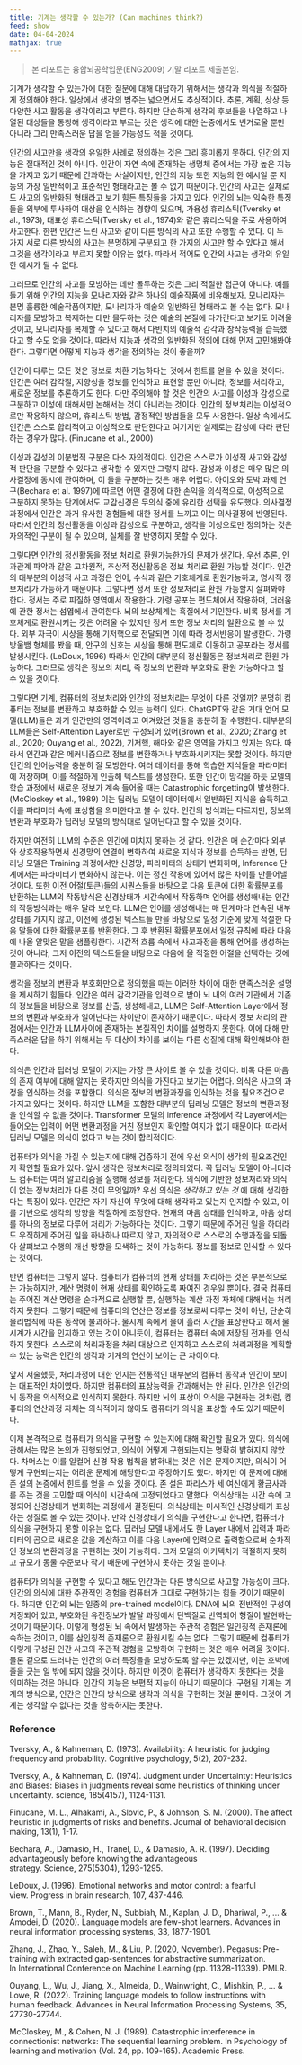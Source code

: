 ```yaml
---
title: 기계는 생각할 수 있는가? (Can machines think?)
feed: show
date: 04-04-2024
mathjax: true
---
```


> 본 리포트는 융합뇌공학입문(ENG2009) 기말 리포트 제출본임.

기계가 생각할 수 있는가에 대한 질문에 대해 대답하기 위해서는 생각과 의식을 적절하게 정의해야 한다. 일상에서 생각의 범주는 넓으면서도 추상적이다. 추론, 계획, 상상 등 다양한 사고 활동을 생각이라고 부른다. 하지만 단순하게 생각의 후보들을 나열하고 나열된 대상들을 통칭해 생각이라고 부르는 것은 생각에 대한 논증에서도 번거로울 뿐만 아니라 그리 만족스러운 답을 얻을 가능성도 적을 것이다.


인간의 사고만을 생각의 유일한 사례로 정의하는 것은 그리 흥미롭지 못하다. 인간의 지능은 절대적인 것이 아니다. 인간이 자연 속에 존재하는 생명체 중에서는 가장 높은 지능을 가지고 있기 때문에 간과하는 사실이지만, 인간의 지능 또한 지능의 한 예시일 뿐 지능의 가장 일반적이고 표준적인 형태라고는 볼 수 없기 때문이다. 인간의 사고는 실제로도 사고의 일반화된 형태라고 보기 힘든 특징들을 가지고 있다. 인간의 뇌는 익숙한 특징들을 외부에 투사하여 대상을 인식하는 경향이 있으며, 가용성 휴리스틱(Tversky et al., 1973), 대표성 휴리스틱(Tversky et al., 1974)와 같은 휴리스틱을 주로 사용하여 사고한다. 한편 인간은 느린 사고와 같이 다른 방식의 사고 또한 수행할 수 있다. 이 두 가지 서로 다른 방식의 사고는 분명하게 구분되고 한 가지의 사고만 할 수 있다고 해서 그것을 생각이라고 부르지 못할 이유는 없다. 따라서 적어도 인간의 사고는 생각의 유일한 예시가 될 수 없다.


그러므로 인간의 사고를 모방하는 데만 몰두하는 것은 그리 적절한 접근이 아니다. 예를 들기 위해 인간의 지능을 모나리자와 같은 하나의 예술작품에 비유해보자. 모나리자는 분명 훌륭한 예술작품이지만, 모나리자가 예술의 일반화된 형태라고 볼 수는 없다. 모나리자를 모방하고 복제하는 데만 몰두하는 것은 예술의 본질에 다가간다고 보기도 어려울 것이고, 모나리자를 복제할 수 있다고 해서 다빈치의 예술적 감각과 창작능력을 습득했다고 할 수도 없을 것이다. 따라서 지능과 생각의 일반화된 정의에 대해 먼저 고민해봐야 한다. 그렇다면 어떻게 지능과 생각을 정의하는 것이 좋을까?


인간이 다루는 모든 것은 정보로 치환 가능하다는 것에서 힌트를 얻을 수 있을 것이다. 인간은 여러 감각질, 지향성을 정보를 인식하고 표현할 뿐만 아니라, 정보를 처리하고, 새로운 정보를 추론하기도 한다. 다만 주의해야 할 것은 인간의 사고를 이성과 감성으로 구분하고 이성에 대해서만 논해서는 것이 아니라는 것이다. 인간의 정보처리는 이성적으로만 작용하지 않으며, 휴리스틱 방법, 감정적인 방법들을 모두 사용한다. 일상 속에서도 인간은 스스로 합리적이고 이성적으로 판단한다고 여기지만 실제로는 감성에 따라 판단하는 경우가 많다. (Finucane et al., 2000)


이성과 감성의 이분법적 구분은 다소 자의적이다. 인간은 스스로가 이성적 사고와 감성적 판단을 구분할 수 있다고 생각할 수 있지만 그렇지 않다. 감성과 이성은 매우 많은 의사결정에 동시에 관여하며, 이 둘을 구분하는 것은 매우 어렵다. 아이오와 도박 과제 연구(Bechara et al. 1997)에 따르면 어떤 결정에 대한 손익을 의식적으로, 이성적으로 구분하지 못하는 단계에서도 교감신경은 무의식 중에 유리한 선택을 유도했다. 의사결정 과정에서 인간은 과거 유사한 경험들에 대한 정서를 느끼고 이는 의사결정에 반영된다. 따라서 인간의 정신활동을 이성과 감성으로 구분하고, 생각을 이성으로만 정의하는 것은 자의적인 구분이 될 수 있으며, 실체를 잘 반영하지 못할 수 있다.


그렇다면 인간의 정신활동을 정보 처리로 환원가능한가의 문제가 생긴다. 우선 추론, 인과관계 파악과 같은 고차원적, 추상적 정신활동은 정보 처리로 환원 가능할 것이다. 인간의 대부분의 이성적 사고 과정은 언어, 수식과 같은 기호체계로 환원가능하고, 명시적 정보처리가 가능하기 때문이다. 그렇다면 정서 또한 정보처리로 환원 가능할지 살펴봐야 한다. 정서는 주로 피질하 영역에서 작용한다. 가령 공포는 편도체에서 작용하며, 더러움에 관한 정서는 섬엽에서 관여한다. 뇌의 보상체계는 흑질에서 기인한다. 비록 정서를 기호체계로 환원시키는 것은 어려울 수 있지만 정서 또한 정보 처리의 일환으로 볼 수 있다. 외부 자극이 시상을 통해 기저핵으로 전달되면 이에 따라 정서반응이 발생한다. 가령 방울뱀 형체를 봤을 때, 안구의 신호는 시상을 통해 편도체로 이동하고 공포라는 정서를 발생시킨다. (LeDoux, 1996) 따라서 인간의 대부분의 정신활동은 정보처리로 환원 가능하다. 그러므로 생각은 정보의 처리, 즉 정보의 변환과 부호화로 환원 가능하다고 할 수 있을 것이다.


그렇다면 기계, 컴퓨터의 정보처리와 인간의 정보처리는 무엇이 다른 것일까? 분명히 컴퓨터는 정보를 변환하고 부호화할 수 있는 능력이 있다. ChatGPT와 같은 거대 언어 모델(LLM)들은 과거 인간만의 영역이라고 여겨왔던 것들을 충분히 잘 수행한다. 대부분의 LLM들은 Self-Attention Layer로만 구성되어 있어(Brown et al., 2020; Zhang et al., 2020; Ouyang et al., 2022), 기저핵, 해마와 같은 영역을 가지고 있지는 않다. 따라서 인간과 같은 메커니즘으로 정보를 변환하거나 부호화시키지는 못할 것이다. 하지만 인간의 언어능력을 충분히 잘 모방한다. 여러 데이터를 통해 학습한 지식들을 파라미터에 저장하며, 이를 적절하게 인출해 텍스트를 생성한다. 또한 인간이 망각을 하듯 모델의 학습 과정에서 새로운 정보가 계속 들어올 때는 Catastrophic forgetting이 발생한다. (McCloskey et al., 1989) 이는 딥러닝 모델이 데이터에서 일반화된 지식을 습득하고, 이를 파라미터 속에 표상함을 의미한다고 볼 수 있다. 인간의 방식과는 다르지만, 정보의 변환과 부호화가 딥러닝 모델의 방식대로 일어난다고 할 수 있을 것이다.


하지만 여전히 LLM의 수준은 인간에 미치지 못하는 것 같다. 인간은 매 순간마다 외부와 상호작용하면서 신경망의 연결이 변화하여 새로운 지식과 정보를 습득하는 반면, 딥러닝 모델은 Training 과정에서만 신경망, 파라미터의 상태가 변화하며, Inference 단계에서는 파라미터가 변화하지 않는다. 이는 정신 작용에 있어서 많은 차이를 만들어낼 것이다. 또한 이전 어절(토큰)들의 시퀀스들을 바탕으로 다음 토큰에 대한 확률분포를 반환하는 LLM의 작동방식은 신경상태가 시간속에서 작동하며 언어를 생성해내는 인간의 작동방식과는 매우 달라 보인다. LLM은 언어를 생성해내는 매 단계마다 연속된 내부 상태를 가지지 않고, 이전에 생성된 텍스트들 만을 바탕으로 일정 기준에 맞게 적절한 다음 말들에 대한 확률분포를 반환한다. 그 후 반환된 확률분포에서 일정 규칙에 따라 다음에 나올 알맞은 말을 샘플링한다. 시간적 흐름 속에서 사고과정을 통해 언어를 생성하는 것이 아니라, 그저 이전의 텍스트들을 바탕으로 다음에 올 적절한 어절을 선택하는 것에 불과하다는 것이다.


생각을 정보의 변환과 부호화만으로 정의했을 때는 이러한 차이에 대한 만족스러운 설명을 제시하기 힘들다. 인간은 여러 감각기관을 입력으로 받아 뇌 내의 여러 기관에서 기존의 정보들을 바탕으로 정보를 산출, 생성해내고, LLM은 Self-Attention Layer에서 정보의 변환과 부호화가 일어난다는 차이만이 존재하기 때문이다. 따라서 정보 처리의 관점에서는 인간과 LLM사이에 존재하는 본질적인 차이를 설명하지 못한다. 이에 대해 만족스러운 답을 하기 위해서는 두 대상이 차이를 보이는 다른 성질에 대해 확인해봐야 한다.


의식은 인간과 딥러닝 모델이 가지는 가장 큰 차이로 볼 수 있을 것이다. 비록 다른 마음의 존재 여부에 대해 알지는 못하지만 의식을 가진다고 보기는 어렵다. 의식은 사고의 과정을 인식하는 것을 포함한다. 의식은 정보의 변환과정을 인식하는 것을 필요조건으로 가지고 있다는 것이다. 하지만 LLM을 포함한 대부분의 딥러닝 모델은 정보의 변환과정을 인식할 수 없을 것이다. Transformer 모델의 inference 과정에서 각 Layer에서는 들어오는 입력이 어떤 변환과정을 거친 정보인지 확인할 여지가 없기 때문이다. 따라서 딥러닝 모델은 의식이 없다고 보는 것이 합리적이다.


컴퓨터가 의식을 가질 수 있는지에 대해 검증하기 전에 우선 의식이 생각의 필요조건인지 확인할 필요가 있다. 앞서 생각은 정보처리로 정의되었다. 꼭 딥러닝 모델이 아니더라도 컴퓨터는 여러 알고리즘을 실행해 정보를 처리한다. 의식에 기반한 정보처리와 의식이 없는 정보처리가 다른 것이 무엇일까? 우선 의식은 _생각하고 있는 것_ 에 대해 생각한다는 특징이 있다. 인간은 자기 자신이 무엇에 대해 생각하고 있는지 인지할 수 있고, 이를 기반으로 생각의 방향을 적절하게 조정한다. 현재의 마음 상태를 인식하고, 마음 상태를 하나의 정보로 다루어 처리가 가능하다는 것이다. 그렇기 때문에 주어진 일을 하더라도 우직하게 주어진 일을 하나하나 따르지 않고, 자의적으로 스스로의 수행과정을 되돌아 살펴보고 수행의 개선 방향을 모색하는 것이 가능하다. 정보를 정보로 인식할 수 있다는 것이다.


반면 컴퓨터는 그렇지 않다. 컴퓨터가 컴퓨터의 현재 상태를 처리하는 것은 부분적으로는 가능하지만, 계산 명령이 현재 상태를 확인하도록 짜여진 경우일 뿐이다. 결국 컴퓨터는 주어진 계산 명령을 순차적으로 실행할 뿐, 실행하는 계산 과정 자체에 대해서는 처리하지 못한다. 그렇기 때문에 컴퓨터의 연산은 정보를 정보로써 다루는 것이 아닌, 단순히 물리법칙에 따른 동작에 불과하다. 물시계 속에서 물이 흘러 시간을 표상한다고 해서 물시계가 시간을 인지하고 있는 것이 아니듯이, 컴퓨터는 컴퓨터 속에 저장된 전자를 인식하지 못한다. 스스로의 처리과정을 처리 대상으로 인지하고 스스로의 처리과정을 계획할 수 있는 능력은 인간의 생각과 기계의 연산이 보이는 큰 차이이다.


앞서 서술했듯, 처리과정에 대한 인지는 전통적인 대부분의 컴퓨터 동작과 인간이 보이는 대표적인 차이였다. 하지만 컴퓨터의 표상능력을 간과해서는 안 된다. 인간은 인간의 뇌 동작을 의식적으로 인식하지 못한다. 하지만 뇌의 표상이 의식을 구현하는 것처럼, 컴퓨터의 연산과정 자체는 의식적이지 않아도 컴퓨터가 의식을 표상할 수도 있기 때문이다.


이제 본격적으로 컴퓨터가 의식을 구현할 수 있는지에 대해 확인할 필요가 있다. 의식에 관해서는 많은 논의가 진행되었고, 의식이 어떻게 구현되는지는 명확히 밝혀지지 않았다. 차머스는 이를 일컬어 신경 작용 법칙을 밝혀내는 것은 쉬운 문제이지만, 의식이 어떻게 구현되는지는 어려운 문제에 해당한다고 주장하기도 했다. 하지만 이 문제에 대해 존 설의 논증에서 힌트를 얻을 수 있을 것이다. 존 설은 파리스가 세 여신에게 황금사과를 주는 것을 고민할 때 의식이 시간속에 고정되었다고 말했다. 의식상태는 시간 속에 고정되어 신경상태가 변화하는 과정에서 결정된다. 의식상태는 미시적인 신경상태가 표상하는 성질로 볼 수 있는 것이다. 만약 신경상태가 의식을 구현한다고 한다면, 컴퓨터가 의식을 구현하지 못할 이유는 없다. 딥러닝 모델 내에서도 한 Layer 내에서 입력과 파라미터의 곱으로 새로운 값을 계산하고 이를 다음 Layer에 입력으로 출력함으로써 순차적인 정보의 변환과정을 구현하는 것이 가능하다. 그저 모델의 아키텍처가 적절하지 못하고 규모가 동물 수준보다 작기 때문에 구현하지 못하는 것일 뿐이다.


컴퓨터가 의식을 구현할 수 있다고 해도 인간과는 다른 방식으로 사고할 가능성이 크다. 인간의 의식에 대한 주관적인 경험을 컴퓨터가 그대로 구현하기는 힘들 것이기 때문이다. 하지만 인간의 뇌는 일종의 pre-trained model이다. DNA에 뇌의 전반적인 구성이 저장되어 있고, 부호화된 유전정보가 발달 과정에서 단백질로 번역되어 형질이 발현하는 것이기 때문이다. 이렇게 형성된 뇌 속에서 발생하는 주관적 경험은 일인칭적 존재론에 속하는 것이고, 이를 삼인칭적 존재론으로 환원시킬 수는 없다. 그렇기 때문에 컴퓨터가 이렇게 구성된 인간 사고의 주관적 경험을 모방하여 구현하는 것은 매우 어려울 것이다. 물론 겉으로 드러나는 인간의 여러 특징들을 모방하도록 할 수는 있겠지만, 이는 호박에 줄을 긋는 일 밖에 되지 않을 것이다. 하지만 이것이 컴퓨터가 생각하지 못한다는 것을 의미하는 것은 아니다. 인간의 지능은 보편적 지능이 아니기 때문이다. 구현된 기계는 기계의 방식으로, 인간은 인간의 방식으로 생각과 의식을 구현하는 것일 뿐이다. 그것이 기계는 생각할 수 없다는 것을 함축하지는 못한다.

### Reference

Tversky, A., & Kahneman, D. (1973). Availability: A heuristic for judging frequency and probability. Cognitive psychology, 5(2), 207-232.

Tversky, A., & Kahneman, D. (1974). Judgment under Uncertainty: Heuristics and Biases: Biases in judgments reveal some heuristics of thinking under uncertainty. science, 185(4157), 1124-1131.

Finucane, M. L., Alhakami, A., Slovic, P., & Johnson, S. M. (2000). The affect heuristic in judgments of risks and benefits. Journal of behavioral decision making, 13(1), 1-17.

Bechara, A., Damasio, H., Tranel, D., & Damasio, A. R. (1997). Deciding advantageously before knowing the advantageous strategy. Science, 275(5304), 1293-1295.

LeDoux, J. (1996). Emotional networks and motor control: a fearful view. Progress in brain research, 107, 437-446.

Brown, T., Mann, B., Ryder, N., Subbiah, M., Kaplan, J. D., Dhariwal, P., ... & Amodei, D. (2020). Language models are few-shot learners. Advances in neural information processing systems, 33, 1877-1901.

Zhang, J., Zhao, Y., Saleh, M., & Liu, P. (2020, November). Pegasus: Pre-training with extracted gap-sentences for abstractive summarization. In International Conference on Machine Learning (pp. 11328-11339). PMLR.

Ouyang, L., Wu, J., Jiang, X., Almeida, D., Wainwright, C., Mishkin, P., ... & Lowe, R. (2022). Training language models to follow instructions with human feedback. Advances in Neural Information Processing Systems, 35, 27730-27744.

McCloskey, M., & Cohen, N. J. (1989). Catastrophic interference in connectionist networks: The sequential learning problem. In Psychology of learning and motivation (Vol. 24, pp. 109-165). Academic Press.